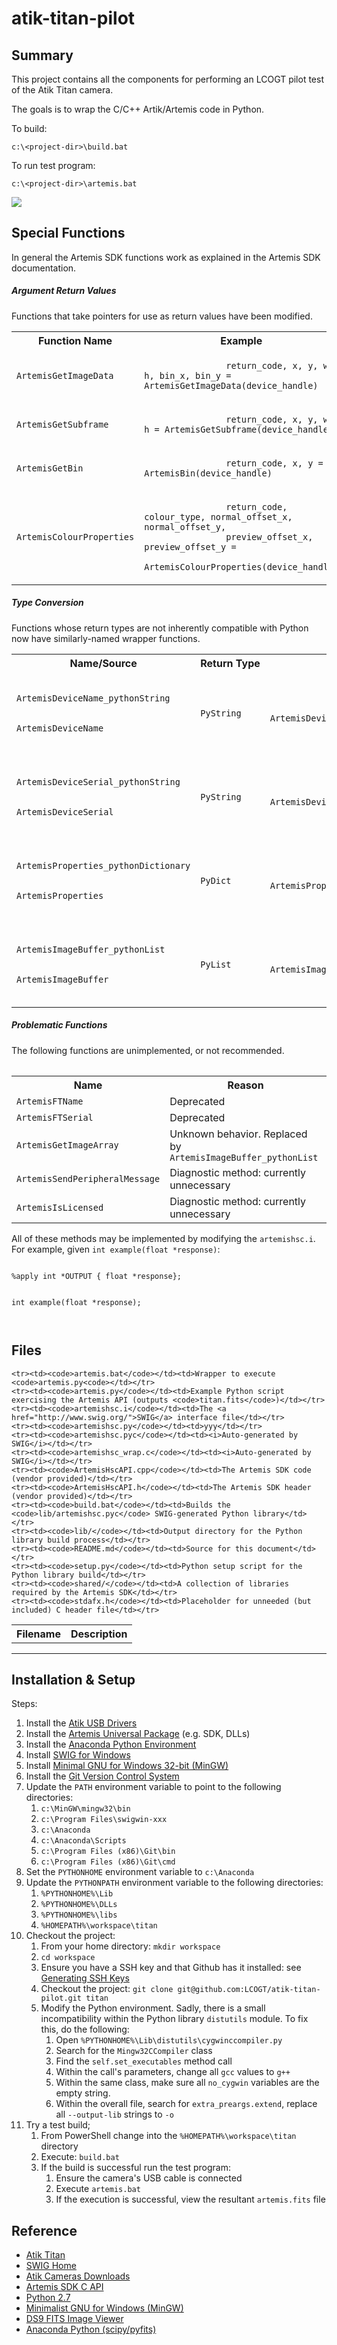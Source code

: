 atik-titan-pilot
================

Summary
-------
This project contains all the components for performing an LCOGT pilot test of the Atik Titan camera.

The goals is to wrap the C/C++ Artik/Artemis code in Python.

To build:

    c:\<project-dir>\build.bat
    

To run test program:

    c:\<project-dir>\artemis.bat
![](docs/atik-titan-pilot-overview.png)
    
Special Functions
-----------------
In general the Artemis SDK functions work as explained in the Artemis SDK documentation.

##### Argument Return Values
Functions that take pointers for use as return values have been modified.

<table>
    <tr>
        <th>Function Name</th>
        <th>Example</th>
    </tr>
    <tr>
        <td><code>ArtemisGetImageData</code></td>
        <td>
            <code>
                return_code, x, y, w, h, bin_x, bin_y = ArtemisGetImageData(device_handle)
            </code>
        </td>
    </tr>
    <tr>
        <td><code>ArtemisGetSubframe</code></td>
        <td>
            <code>
                return_code, x, y, w, h = ArtemisGetSubframe(device_handle)
            </code>
        </td>
    </tr>
    <tr>
        <td><code>ArtemisGetBin</code></td>
        <td>
            <code>
                return_code, x, y = ArtemisBin(device_handle)
            </code>
        </td>
    </tr>
    <tr>
        <td><code>ArtemisColourProperties</code></td>
        <td>
            <code>
                return_code, colour_type, normal_offset_x, normal_offset_y,
                preview_offset_x, preview_offset_y = 
                ArtemisColourProperties(device_handle)
            </code>
        </td>
    </tr>
</table>

##### Type Conversion
Functions  whose return types are not inherently compatible with Python now have similarly-named wrapper functions.
<table>
    <tr>
        <th>Name/Source</th>
        <th>Return&nbsp;Type</th>
        <th>Example</th>
    </tr>
    <tr>
        <td>
            <code>
                <div>ArtemisDeviceName_pythonString</div>
                <div>ArtemisDeviceName</div>
            </code>
        </td>                
        <td><code>PyString</code></td>
        <td>
            <code>
                device_name = ArtemisDeviceName_pythonString(device_number)
            </code>
        </td>
    </tr>
    <tr>
        <td>
            <code>
                <div>ArtemisDeviceSerial_pythonString</div>
                <div>ArtemisDeviceSerial</div>
            </code>
        </td>                
        <td><code>PyString</code></td>
        <td>
            <code>
                device_serial = ArtemisDeviceSerial_pythonString(device_number)
            </code>
        </td>
    </tr>
    <tr>
        <td>
            <code>
                <div>ArtemisProperties_pythonDictionary</div>
                <div>ArtemisProperties</div>
            </code>
        </td>                
        <td><code>PyDict</code></td>
        <td>
            <code>
                device_properties = ArtemisProperties_pythonDictionary(device_handle)
            </code>
        </td>
    </tr>
    <tr>
        <td>
            <code>
                <div>ArtemisImageBuffer_pythonList</div>
                <div>ArtemisImageBuffer</div>
            </code>
        </td>                
        <td><code>PyList</code></td>
        <td>
            <code>
                device_serial = ArtemisImageBuffer_pythonList(device_handle)
            </code>
        </td>
    </tr>
<table>

##### Problematic Functions
The following functions are unimplemented, or not recommended.
<table>
    <tr>
        <th>Name</th>
        <th>Reason</th>
    </tr>
    <tr><td><code>ArtemisFTName</code></td><td>Deprecated</td></tr>
    <tr><td><code>ArtemisFTSerial</code></td><td>Deprecated</td></tr>
    <tr><td><code>ArtemisGetImageArray</code></td><td>Unknown behavior. Replaced by <code>ArtemisImageBuffer_pythonList</code></td></tr>
    <tr><td><code>ArtemisSendPeripheralMessage</code></td><td>Diagnostic method: currently unnecessary</code></td></tr>
    <tr><td><code>ArtemisIsLicensed</code></td><td>Diagnostic method: currently unnecessary</code></td></tr>
</table>
All of these methods may be implemented by modifying the <code>artemishsc.i</code>. For example, given <code>int example(float *response)</code>:
<div>
    <code>        
        <div>%apply int *OUTPUT { float *response};</div>
        <div>int example(float *response);</div>
    </code>
</div>

Files
-----
<table>
    <tr>
        <th>Filename</th>
        <th>Description</th>
    </tr>
    
    <tr><td><code>artemis.bat</code></td><td>Wrapper to execute <code>artemis.py<code></td></tr>
    <tr><td><code>artemis.py</code></td><td>Example Python script exercising the Artemis API (outputs <code>titan.fits</code>)</td></tr>
    <tr><td><code>artemishsc.i</code></td><td>The <a href="http://www.swig.org/">SWIG</a> interface file</td></tr>
    <tr><td><code>artemishsc.py</code></td><td>yyy</td></tr>
    <tr><td><code>artemishsc.pyc</code></td><td><i>Auto-generated by SWIG</i></td></tr>
    <tr><td><code>artemishsc_wrap.c</code></td><td><i>Auto-generated by SWIG</i></td></tr>
    <tr><td><code>ArtemisHscAPI.cpp</code></td><td>The Artemis SDK code (vendor provided)</td></tr>
    <tr><td><code>ArtemisHscAPI.h</code></td><td>The Artemis SDK header (vendor provided)</td></tr>
    <tr><td><code>build.bat</code></td><td>Builds the <code>lib/artemishsc.pyc</code> SWIG-generated Python library</td></tr>
    <tr><td><code>lib/</code></td><td>Output directory for the Python library build process</td></tr>
    <tr><td><code>README.md</code></td><td>Source for this document</td></tr>
    <tr><td><code>setup.py</code></td><td>Python setup script for the Python library build</td></tr>
    <tr><td><code>shared/</code></td><td>A collection of libraries required by the Artemis SDK</td></tr>
    <tr><td><code>stdafx.h</code></td><td>Placeholder for unneeded (but included) C header file</td></tr>
</table>

- - -

Installation & Setup
--------------------
Steps:

1. Install the [Atik USB Drivers](http://www.atik-cameras.com/external/Website/Downloads/AtikDrivers.zip)
1. Install the [Artemis Universal Package](http://www.atik-cameras.com/external/Website/Downloads/SetupArtemisUniversal.exe) (e.g. SDK, DLLs)
1. Install the [Anaconda Python Environment](http://09c8d0b2229f813c1b93-c95ac804525aac4b6dba79b00b39d1d3.r79.cf1.rackcdn.com/Anaconda-2.0.1-Windows-x86_64.exe)
1. Install [SWIG for Windows](http://prdownloads.sourceforge.net/swig/swigwin-3.0.2.zip)
1. Install [Minimal GNU for Windows 32-bit (MinGW)](http://sourceforge.net/projects/mingw/files/Installer/mingw-get-setup.exe/download)
1. Install the [Git Version Control System](http://git-scm.com/download/win)
1. Update the `PATH` environment variable to point to the following directories:
	1. `c:\MinGW\mingw32\bin`
	1. `c:\Program Files\swigwin-xxx`
	1. `c:\Anaconda`
	1. `c:\Anaconda\Scripts`
	1. `c:\Program Files (x86)\Git\bin`
	1. `c:\Program Files (x86)\Git\cmd`
1. Set the `PYTHONHOME` environment variable to `c:\Anaconda`
1. Update the `PYTHONPATH` environment variable to the following directories:
	1. `%PYTHONHOME%\Lib`
	1. `%PYTHONHOME%\DLLs`
	1. `%PYTHONHOME%\libs`
	1. `%HOMEPATH%\workspace\titan`
1. Checkout the project:
	1. From your home directory: `mkdir workspace`
	1. `cd workspace`
	1. Ensure you have a SSH key and that Github has it installed: see [Generating SSH Keys](https://help.github.com/articles/generating-ssh-keys)
	1. Checkout the project: `git clone git@github.com:LCOGT/atik-titan-pilot.git titan`
	1. Modify the Python environment. Sadly, there is a small incompatibility within the Python library `distutils` module. To fix this, do the following:
		1. Open `%PYTHONHOME%\Lib\distutils\cygwinccompiler.py`
		1. Search for the `Mingw32CCompiler` class
		1. Find the `self.set_executables` method call
		1. Within the call's parameters, change all `gcc` values to `g++`
		1. Within the same class, make sure all `no_cygwin` variables are the empty string.
		1. Within the overall file, search for `extra_preargs.extend`, replace all `--output-lib` strings to `-o`
1. Try a test build;
	1. From PowerShell change into the `%HOMEPATH%\workspace\titan` directory
	1. Execute: `build.bat`
	1. If the build is successful run the test program:
		1. Ensure the camera's USB cable is connected
		1. Execute `artemis.bat`
		1. If the execution is successful, view the resultant `artemis.fits` file
		

Reference
---------

+ [Atik Titan](http://www.atik-cameras.com/products/info/atik-titan)
+ [SWIG Home](http://www.swig.org/)
+ [Atik Cameras Downloads](http://www.atik-cameras.com/support/downloads)
+ [Artemis SDK C API](http://www.cypress.com/?docID=45181)
+ [Python 2.7](https://www.python.org/download/releases/2.7.7/)
+ [Minimalist GNU for Windows (MinGW)](http://www.mingw.org/)
+ [DS9 FITS Image Viewer](http://ds9.si.edu/site/Home.html)
+ [Anaconda Python (scipy/pyfits)](http://continuum.io/downloads)